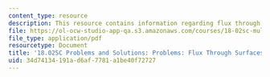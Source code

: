```yaml
---
content_type: resource
description: This resource contains information regarding flux through surfaces.
file: https://ol-ocw-studio-app-qa.s3.amazonaws.com/courses/18-02sc-multivariable-calculus-fall-2010/34d74134191ad6af7781a1be40f72727_MIT18_02SC_pb_81_comb.pdf
file_type: application/pdf
resourcetype: Document
title: '18.02SC Problems and Solutions: Problems: Flux Through Surfaces'
uid: 34d74134-191a-d6af-7781-a1be40f72727
---
```

